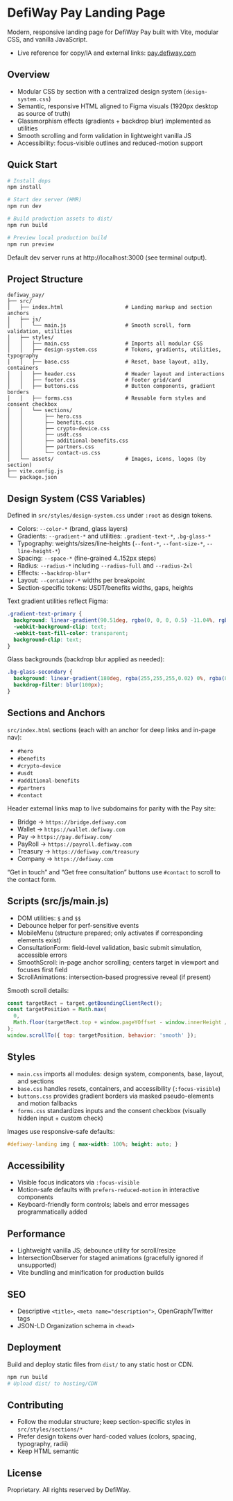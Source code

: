 # DefiWay Pay Landing Page

Modern, responsive landing page for DefiWay Pay built with Vite, modular CSS, and vanilla JavaScript.

- Live reference for copy/IA and external links: [pay.defiway.com](https://pay.defiway.com/)

## Overview

- Modular CSS by section with a centralized design system (`design-system.css`)
- Semantic, responsive HTML aligned to Figma visuals (1920px desktop as source of truth)
- Glassmorphism effects (gradients + backdrop blur) implemented as utilities
- Smooth scrolling and form validation in lightweight vanilla JS
- Accessibility: focus-visible outlines and reduced-motion support

## Quick Start

```bash
# Install deps
npm install

# Start dev server (HMR)
npm run dev

# Build production assets to dist/
npm run build

# Preview local production build
npm run preview
```

Default dev server runs at http://localhost:3000 (see terminal output).

## Project Structure

```
defiway_pay/
├── src/
│   ├── index.html                    # Landing markup and section anchors
│   ├── js/
│   │   └── main.js                   # Smooth scroll, form validation, utilities
│   ├── styles/
│   │   ├── main.css                  # Imports all modular CSS
│   │   ├── design-system.css         # Tokens, gradients, utilities, typography
│   │   ├── base.css                  # Reset, base layout, a11y, containers
│   │   ├── header.css                # Header layout and interactions
│   │   ├── footer.css                # Footer grid/card
│   │   ├── buttons.css               # Button components, gradient borders
│   │   ├── forms.css                 # Reusable form styles and consent checkbox
│   │   └── sections/
│   │       ├── hero.css
│   │       ├── benefits.css
│   │       ├── crypto-device.css
│   │       ├── usdt.css
│   │       ├── additional-benefits.css
│   │       ├── partners.css
│   │       └── contact-us.css
│   └── assets/                       # Images, icons, logos (by section)
├── vite.config.js
└── package.json
```

## Design System (CSS Variables)

Defined in `src/styles/design-system.css` under `:root` as design tokens.

- Colors: `--color-*` (brand, glass layers)
- Gradients: `--gradient-*` and utilities: `.gradient-text-*`, `.bg-glass-*`
- Typography: weights/sizes/line-heights (`--font-*`, `--font-size-*`, `--line-height-*`)
- Spacing: `--space-*` (fine-grained 4..152px steps)
- Radius: `--radius-*` including `--radius-full` and `--radius-2xl`
- Effects: `--backdrop-blur*`
- Layout: `--container-*` widths per breakpoint
- Section-specific tokens: USDT/benefits widths, gaps, heights

Text gradient utilities reflect Figma:

```css
.gradient-text-primary {
  background: linear-gradient(90.51deg, rgba(0, 0, 0, 0.5) -11.04%, rgba(72, 197, 199, 0) 100.36%), #FFFFFF;
  -webkit-background-clip: text;
  -webkit-text-fill-color: transparent;
  background-clip: text;
}
```

Glass backgrounds (backdrop blur applied as needed):

```css
.bg-glass-secondary {
  background: linear-gradient(180deg, rgba(255,255,255,0.02) 0%, rgba(83,190,198,0.2) 100%);
  backdrop-filter: blur(100px);
}
```

## Sections and Anchors

`src/index.html` sections (each with an anchor for deep links and in-page nav):

- `#hero`
- `#benefits`
- `#crypto-device`
- `#usdt`
- `#additional-benefits`
- `#partners`
- `#contact`

Header external links map to live subdomains for parity with the Pay site:

- Bridge → `https://bridge.defiway.com`
- Wallet → `https://wallet.defiway.com`
- Pay → `https://pay.defiway.com/`
- PayRoll → `https://payroll.defiway.com`
- Treasury → `https://defiway.com/treasury`
- Company → `https://defiway.com`

“Get in touch” and “Get free consultation” buttons use `#contact` to scroll to the contact form.

## Scripts (src/js/main.js)

- DOM utilities: `$` and `$$`
- Debounce helper for perf-sensitive events
- MobileMenu (structure prepared; only activates if corresponding elements exist)
- ConsultationForm: field-level validation, basic submit simulation, accessible errors
- SmoothScroll: in-page anchor scrolling; centers target in viewport and focuses first field
- ScrollAnimations: intersection-based progressive reveal (if present)

Smooth scroll details:

```js
const targetRect = target.getBoundingClientRect();
const targetPosition = Math.max(
  0,
  Math.floor(targetRect.top + window.pageYOffset - window.innerHeight / 2 + targetRect.height / 2)
);
window.scrollTo({ top: targetPosition, behavior: 'smooth' });
```

## Styles

- `main.css` imports all modules: design system, components, base, layout, and sections
- `base.css` handles resets, containers, and accessibility (`:focus-visible`)
- `buttons.css` provides gradient borders via masked pseudo-elements and motion fallbacks
- `forms.css` standardizes inputs and the consent checkbox (visually hidden input + custom check)

Images use responsive-safe defaults:

```css
#defiway-landing img { max-width: 100%; height: auto; }
```

## Accessibility

- Visible focus indicators via `:focus-visible`
- Motion-safe defaults with `prefers-reduced-motion` in interactive components
- Keyboard-friendly form controls; labels and error messages programmatically added

## Performance

- Lightweight vanilla JS; debounce utility for scroll/resize
- IntersectionObserver for staged animations (gracefully ignored if unsupported)
- Vite bundling and minification for production builds

## SEO

- Descriptive `<title>`, `<meta name="description">`, OpenGraph/Twitter tags
- JSON-LD Organization schema in `<head>`

## Deployment

Build and deploy static files from `dist/` to any static host or CDN.

```bash
npm run build
# Upload dist/ to hosting/CDN
```


## Contributing

- Follow the modular structure; keep section-specific styles in `src/styles/sections/*`
- Prefer design tokens over hard-coded values (colors, spacing, typography, radii)
- Keep HTML semantic

## License

Proprietary. All rights reserved by DefiWay.
